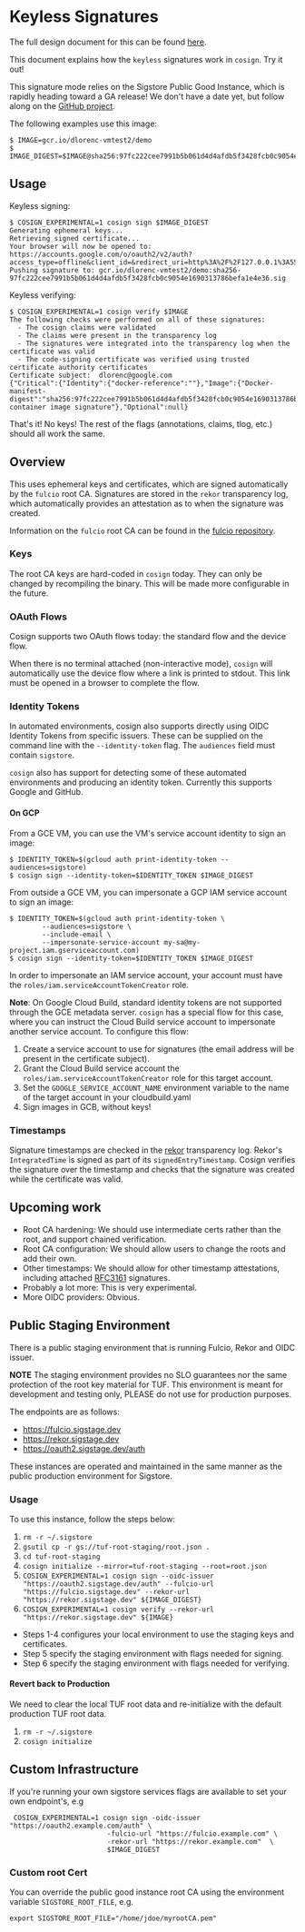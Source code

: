 # Keyless Signatures

The full design document for this can be found [here](https://docs.google.com/document/d/1461lQUoVqbhCve7PuKNf-2_NfpjrzBG5tFohuMVTuK4/edit#).

This document explains how the `keyless` signatures work in `cosign`.
Try it out!

This signature mode relies on the Sigstore Public Good Instance, which is rapidly heading toward a GA release!
We don't have a date yet, but follow along on the [GitHub project](https://github.com/orgs/sigstore/projects/5).

The following examples use this image:

```shell
$ IMAGE=gcr.io/dlorenc-vmtest2/demo
$ IMAGE_DIGEST=$IMAGE@sha256:97fc222cee7991b5b061d4d4afdb5f3428fcb0c9054e1690313786befa1e4e36
```

## Usage

Keyless signing:

```shell
$ COSIGN_EXPERIMENTAL=1 cosign sign $IMAGE_DIGEST
Generating ephemeral keys...
Retrieving signed certificate...
Your browser will now be opened to:
https://accounts.google.com/o/oauth2/v2/auth?access_type=offline&client_id=&redirect_uri=http%3A%2F%2F127.0.0.1%3A5556%2Fauth%2Fgoogle%2Fcallback&response_type=code
Pushing signature to: gcr.io/dlorenc-vmtest2/demo:sha256-97fc222cee7991b5b061d4d4afdb5f3428fcb0c9054e1690313786befa1e4e36.sig
```

Keyless verifying:

```shell
$ COSIGN_EXPERIMENTAL=1 cosign verify $IMAGE
The following checks were performed on all of these signatures:
  - The cosign claims were validated
  - The claims were present in the transparency log
  - The signatures were integrated into the transparency log when the certificate was valid
  - The code-signing certificate was verified using trusted certificate authority certificates
Certificate subject:  dlorenc@google.com
{"Critical":{"Identity":{"docker-reference":""},"Image":{"Docker-manifest-digest":"sha256:97fc222cee7991b5b061d4d4afdb5f3428fcb0c9054e1690313786befa1e4e36"},"Type":"cosign container image signature"},"Optional":null}
```

That's it! No keys!
The rest of the flags (annotations, claims, tlog, etc.) should all work the same.

## Overview

This uses ephemeral keys and certificates, which are signed automatically by the `fulcio` root CA.
Signatures are stored in the `rekor` transparency log, which automatically provides an attestation
as to when the signature was created.

Information on the `fulcio` root CA can be found in the [fulcio repository](https://github.com/sigstore/fulcio).

### Keys

The root CA keys are hard-coded in `cosign` today.
They can only be changed by recompiling the binary.
This will be made more configurable in the future.

### OAuth Flows

Cosign supports two OAuth flows today: the standard flow and the device flow.

When there is no terminal attached (non-interactive mode), `cosign` will automatically use the device flow
where a link is printed to stdout.
This link must be opened in a browser to complete the flow.

### Identity Tokens

In automated environments, cosign also supports directly using OIDC Identity Tokens from specific issuers.
These can be supplied on the command line with the `--identity-token` flag.
The `audiences` field must contain `sigstore`.

`cosign` also has support for detecting some of these automated environments
and producing an identity token.  Currently this supports Google and GitHub.

#### On GCP

From a GCE VM, you can use the VM's service account identity to sign an image:

```shell
$ IDENTITY_TOKEN=$(gcloud auth print-identity-token --audiences=sigstore)
$ cosign sign --identity-token=$IDENTITY_TOKEN $IMAGE_DIGEST
```

From outside a GCE VM, you can impersonate a GCP IAM service account to sign an image:

```shell
$ IDENTITY_TOKEN=$(gcloud auth print-identity-token \
        --audiences=sigstore \
        --include-email \
        --impersonate-service-account my-sa@my-project.iam.gserviceaccount.com)
$ cosign sign --identity-token=$IDENTITY_TOKEN $IMAGE_DIGEST
```

In order to impersonate an IAM service account, your account must have the
`roles/iam.serviceAccountTokenCreator` role.

**Note**: On Google Cloud Build, standard identity tokens are not supported through the GCE metadata server.
`cosign` has a special flow for this case, where you can instruct the Cloud Build service account to impersonate
another service account.
To configure this flow:

1. Create a service account to use for signatures (the email address will be present in the certificate subject).
2. Grant the Cloud Build service account the `roles/iam.serviceAccountTokenCreator` role for this target account.
3. Set the `GOOGLE_SERVICE_ACCOUNT_NAME` environment variable to the name of the target account in your cloudbuild.yaml
4. Sign images in GCB, without keys!

### Timestamps

Signature timestamps are checked in the [rekor](https://github.com/sigstore/rekor) transparency log. Rekor's `IntegratedTime` is signed as part of its `signedEntryTimestamp`. Cosign verifies the signature over the timestamp and checks that the signature was created while the certificate was valid.

## Upcoming work

* Root CA hardening: We should use intermediate certs rather than the root, and support chained verification.
* Root CA configuration: We should allow users to change the roots and add their own.
* Other timestamps: We should allow for other timestamp attestations, including attached [RFC3161](https://www.ietf.org/rfc/rfc3161.txt) signatures.
* Probably a lot more: This is very experimental.
* More OIDC providers: Obvious.

## Public Staging Environment


There is a public staging environment that is running Fulcio, Rekor and OIDC issuer.

**NOTE** The staging environment provides no SLO guarantees nor the same protection of the root key material for TUF. This environment is meant for development and testing only, PLEASE do not use for production purposes.

The endpoints are as follows:

* https://fulcio.sigstage.dev
* https://rekor.sigstage.dev
* https://oauth2.sigstage.dev/auth

These instances are operated and maintained in the same manner as the public production environment for Sigstore.

### Usage

To use this instance, follow the steps below:

1. `rm -r ~/.sigstore`
1. `gsutil cp -r gs://tuf-root-staging/root.json .`
1. `cd tuf-root-staging`
1. `cosign initialize --mirror=tuf-root-staging --root=root.json`
1. `COSIGN_EXPERIMENTAL=1 cosign sign --oidc-issuer "https://oauth2.sigstage.dev/auth" --fulcio-url "https://fulcio.sigstage.dev" --rekor-url "https://rekor.sigstage.dev" ${IMAGE_DIGEST}`
1. `COSIGN_EXPERIMENTAL=1 cosign verify --rekor-url "https://rekor.sigstage.dev" ${IMAGE}`

* Steps 1-4 configures your local environment to use the staging keys and certificates.
* Step 5 specify the staging environment with flags needed for signing.
* Step 6 specify the staging environment with flags needed for verifying.

#### Revert back to Production

We need to clear the local TUF root data and re-initialize with the default production TUF root data.

1. `rm -r ~/.sigstore`
1. `cosign initialize`

## Custom Infrastructure

If you're running your own sigstore services flags are available to set your own endpoint's, e.g

```
 COSIGN_EXPERIMENTAL=1 cosign sign -oidc-issuer "https://oauth2.example.com/auth" \
                        -fulcio-url "https://fulcio.example.com" \
                        -rekor-url "https://rekor.example.com"  \
                        $IMAGE_DIGEST

```

### Custom root Cert

You can override the public good instance root CA using the environment variable `SIGSTORE_ROOT_FILE`, e.g.

```
export SIGSTORE_ROOT_FILE="/home/jdoe/myrootCA.pem"
```
